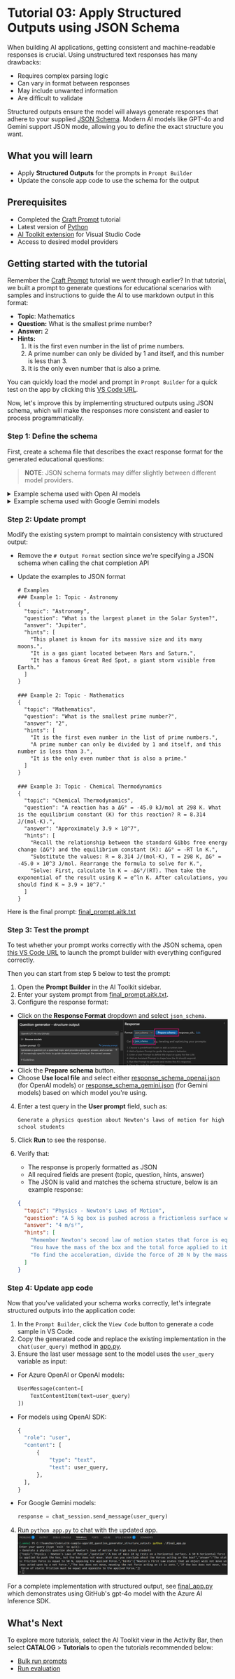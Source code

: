 # Tutorial 03: Apply Structured Outputs using JSON Schema

When building AI applications, getting consistent and machine-readable responses is crucial. Using unstructured text responses has many drawbacks:
- Requires complex parsing logic
- Can vary in format between responses
- May include unwanted information
- Are difficult to validate

Structured outputs ensure the model will always generate responses that adhere to your supplied [JSON Schema](https://json-schema.org/overview/what-is-jsonschema). Modern AI models like GPT-4o and Gemini support JSON mode, allowing you to define the exact structure you want.

## What you will learn
- Apply **Structured Outputs** for the prompts in `Prompt Builder`
- Update the console app code to use the schema for the output

## Prerequisites
- Completed the [Craft Prompt](https://github.com/microsoft/windows-ai-studio-templates/tree/dev/tutorials/01_craft_prompt/README.md) tutorial
- Latest version of [Python](https://www.python.org/downloads/)
- [AI Toolkit extension](https://code.visualstudio.com/docs/intelligentapps/overview#_install-and-setup) for Visual Studio Code
- Access to desired model providers

## Getting started with the tutorial
Remember the [Craft Prompt](https://github.com/microsoft/windows-ai-studio-templates/tree/dev/tutorials/01_craft_prompt/README.md) tutorial we went through earlier? In that tutorial, we built a prompt to generate questions for educational scenarios with samples and instructions to guide the AI to use markdown output in this format:

- **Topic**: Mathematics
- **Question:** What is the smallest prime number?
- **Answer:** 2
- **Hints:**
    1. It is the first even number in the list of prime numbers.
    2. A prime number can only be divided by 1 and itself, and this number is less than 3.
    3. It is the only even number that is also a prime.

You can quickly load the model and prompt in `Prompt Builder` for a quick test on the app by clicking this [VS Code URL](vscode://ms-windows-ai-studio.windows-ai-studio/open_prompt_builder?model_id=github/gpt-4o&&system_prompt_file=prompt.aitk.txt&&user_prompt=generate%20a%20question%20about%20Newton%27s%20Laws%20of%20Motion).

Now, let's improve this by implementing structured outputs using JSON schema, which will make the responses more consistent and easier to process programmatically.

### Step 1: Define the schema
First, create a schema file that describes the exact response format for the generated educational questions:

> **NOTE**: JSON schema formats may differ slightly between different model providers.

<details>
<summary>Example schema used with Open AI models</summary>
  ```json
  {
    "name": "Question_Generator",
    "strict": true,
    "schema": {
      "type": "object",
      "description": "Schema for educational questions with hints and answers",
      "properties": {
        "topic": {
          "type": "string",
          "description": "The academic subject of the question"
        },
        "question": {
          "type": "string",
          "description": "The educational question to be answered"
        },
        "answer": {
          "type": "string",
          "description": "The correct answer to the question"
        },
        "hints": {
          "type": "array",
          "description": "List of progressive hints to help solve the question",
          "items": {
            "type": "string"
          }
        }
      },
      "required": [
        "topic",
        "answer",
        "question",
        "hints"
      ],
      "additionalProperties": false
    }
  }
  ```
</details>

<details>
<summary>Example schema used with Google Gemini models</summary>
  ```json
  {
      "type": "object",
      "description": "Schema for educational questions with hints and answers",
      "properties": {
          "topic": {
              "type": "string",
              "description": "The academic subject of the question"
          },
          "question": {
              "type": "string",
              "description": "The educational question to be answered"
          },
          "hints": {
              "type": "array",
              "description": "List of progressive hints to help solve the question",
              "items": {
                  "type": "string"
              }
          },
          "answer": {
              "type": "string",
              "description": "The correct answer to the question"
          }
      },
      "required": [
          "topic",
          "question",
          "answer",
          "hints"
      ]
  }
  ```
</details>

### Step 2: Update prompt
Modify the existing system prompt to maintain consistency with structured output:
- Remove the `# Output Format` section since we're specifying a JSON schema when calling the chat completion API
- Update the examples to JSON format

  ```text
  # Examples
  ### Example 1: Topic - Astronomy
  {
    "topic": "Astronomy",
    "question": "What is the largest planet in the Solar System?",
    "answer": "Jupiter",
    "hints": [
      "This planet is known for its massive size and its many moons.",
      "It is a gas giant located between Mars and Saturn.",
      "It has a famous Great Red Spot, a giant storm visible from Earth."
    ]
  }

  ### Example 2: Topic - Mathematics
  {
    "topic": "Mathematics",
    "question": "What is the smallest prime number?",
    "answer": "2",
    "hints": [
      "It is the first even number in the list of prime numbers.",
      "A prime number can only be divided by 1 and itself, and this number is less than 3.",
      "It is the only even number that is also a prime."
    ]
  }

  ### Example 3: Topic - Chemical Thermodynamics
  {
    "topic": "Chemical Thermodynamics",
    "question": "A reaction has a ΔG° = -45.0 kJ/mol at 298 K. What is the equilibrium constant (K) for this reaction? R = 8.314 J/(mol·K).",
    "answer": "Approximately 3.9 × 10^7",
    "hints": [
      "Recall the relationship between the standard Gibbs free energy change (ΔG°) and the equilibrium constant (K): ΔG° = -RT ln K.",
      "Substitute the values: R = 8.314 J/(mol·K), T = 298 K, ΔG° = -45.0 × 10^3 J/mol. Rearrange the formula to solve for K.",
      "Solve: First, calculate ln K = -ΔG°/(RT). Then take the exponential of the result using K = e^ln K. After calculations, you should find K ≈ 3.9 × 10^7."
    ]
  }
  ```

Here is the final prompt: [final_prompt.aitk.txt](./final_prompt.aitk.txt)

### Step 3: Test the prompt

To test whether your prompt works correctly with the JSON schema, open [this VS Code URL](vscode://ms-windows-ai-studio.windows-ai-studio/open_prompt_builder?model_id=github/gpt-4o&&system_prompt_file=prompt.aitk.txt&&user_prompt=generate%20a%20question%20about%20Newton%27s%20Laws%20of%20Motion&&response_format_type=json_schema&&response_format_json_file=response_schema_openai.json) to launch the prompt builder with everything configured correctly.

Then you can start from step 5 below to test the prompt:
1. Open the **Prompt Builder** in the AI Toolkit sidebar.
2. Enter your system prompt from [final_prompt.aitk.txt](./final_prompt.aitk.txt).
3. Configure the response format:
  - Click on the **Response Format** dropdown and select `json_schema`.
  ![json_schema](./images/configure-json-schema.png)
  - Click the **Prepare schema** button.
  - Choose **Use local file** and select either [response_schema_openai.json](./response_schema_openai.json) (for OpenAI models) or [response_schema_gemini.json](response_schema_gemini.json) (for Gemini models) based on which model you're using.
4. Enter a test query in the **User prompt** field, such as:
   ```text
   Generate a physics question about Newton's laws of motion for high school students
   ```

5. Click **Run** to see the response.

6. Verify that:
    - The response is properly formatted as JSON
    - All required fields are present (topic, question, hints, answer)
    - The JSON is valid and matches the schema structure, below is an example response:

    ```json
    {
      "topic": "Physics - Newton's Laws of Motion",
      "question": "A 5 kg box is pushed across a frictionless surface with a constant force of 20 N. What is the acceleration of the box?",
      "answer": "4 m/s²",
      "hints": [
        "Remember Newton's second law of motion states that force is equal to mass times acceleration (F = ma).",
        "You have the mass of the box and the total force applied to it, so you can rearrange the equation to solve for acceleration (a = F/m).",
        "To find the acceleration, divide the force of 20 N by the mass of the box which is 5 kg."
      ]
    }
    ```

### Step 4: Update app code
Now that you've validated your schema works correctly, let's integrate structured outputs into the application code:

1. In the `Prompt Builder`, click the `View Code` button to generate a code sample in VS Code.
2. Copy the generated code and replace the existing implementation in the `chat(user_query)` method in [app.py](./app.py).
3. Ensure the last user message sent to the model uses the `user_query` variable as input:
  - For Azure OpenAI or OpenAI models:
    ```python
    UserMessage(content=[
        TextContentItem(text=user_query)
    ])
    ```
  - For models using OpenAI SDK:
    ```python
    {
      "role": "user",
      "content": [
          {
              "type": "text",
              "text": user_query,
          },
      ],
    }
    ```
  - For Google Gemini models:
    ```python
    response = chat_session.send_message(user_query)
    ```

4. Run `python app.py` to chat with the updated app.
  ![updated-app](./images/final_app.png)

  For a complete implementation with structured output, see [final_app.py](./final_app.py) which demonstrates using GitHub's gpt-4o model with the Azure AI Inference SDK.

## What's Next
To explore more tutorials, select the AI Toolkit view in the Activity Bar, then select **CATALOG** > **Tutorials** to open the tutorials recommended below:

- [Bulk run prompts](https://github.com/microsoft/windows-ai-studio-templates/tree/dev/tutorials/04_run_prompts_in_batch/README.md)
- [Run evaluation](https://github.com/microsoft/windows-ai-studio-templates/tree/dev/tutorials/05_evaluate_prompt/README.md)